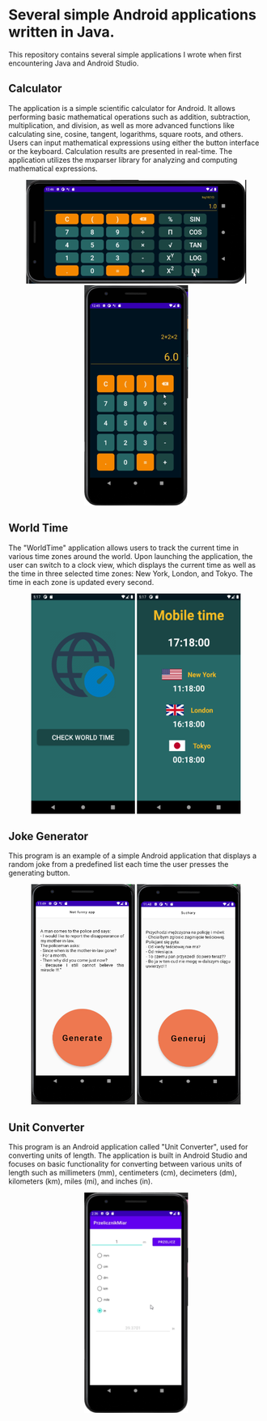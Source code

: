 # Several simple Android applications written in Java.
This repository contains several simple applications I wrote when first encountering Java and Android Studio.

## Calculator

The application is a simple scientific calculator for Android. It allows performing basic mathematical operations such as addition, subtraction, multiplication, and division, as well as more advanced functions like calculating sine, cosine, tangent, logarithms, square roots, and others. Users can input mathematical expressions using either the button interface or the keyboard. Calculation results are presented in real-time. The application utilizes the mxparser library for analyzing and computing mathematical expressions.
<div align="center">
<img src="Calculator/horizontal.png" width="435" height="205" alt="Screenshot">
</div>
<div align="center">
<img src="Calculator/vertical.png" width="205" height="435" alt="Screenshot">
</div>

## World Time
The "WorldTime" application allows users to track the current time in various time zones around the world. Upon launching the application, the user can switch to a clock view, which displays the current time as well as the time in three selected time zones: New York, London, and Tokyo. The time in each zone is updated every second.

<div align="center">
<img src="WorldTime/Screenshot_1.png" width="205" height="435" alt="Screenshot">
<img src="WorldTime/Screenshot_2.png" width="205" height="435" alt="Screenshot">
</div>

## Joke Generator
This program is an example of a simple Android application that displays a random joke from a predefined list each time the user presses the generating button.
<div align="center">
<img src="JokeGenerator/EN.PNG" width="205" height="435" alt="Screenshot">
<img src="JokeGenerator/PL.PNG" width="205" height="435" alt="Screenshot">
</div>

## Unit Converter
This program is an Android application called "Unit Converter", used for converting units of length. The application is built in Android Studio and focuses on basic functionality for converting between various units of length such as millimeters (mm), centimeters (cm), decimeters (dm), kilometers (km), miles (mi), and inches (in).

<div align="center">
<img src="UnitConverter/screenshot.png" width="205" height="435" alt="Screenshot">
</div>
